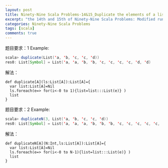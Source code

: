 ```yaml
---
layout: post
title: Ninety-Nine Scala Problems-14&15_Duplicate the elements of a list
excerpt: "the 14th and 15th of Ninety-Nine Scala Problems: Modified run-length encoding. scala-99题的第14、15道"
categories: Ninety-Nine Scala Problems
tags: [scala]
comments: true
---
```


题目要求：1
Example:

```scala
scala> duplicate(List('a, 'b, 'c, 'c, 'd))
res0: List[Symbol] = List('a, 'a, 'b, 'b, 'c, 'c, 'c, 'c, 'd, 'd)
```

解法：

```
def duplicate[A](ls:List[A]):List[A]={
  var list:List[A]=Nil
  ls.foreach(e=> for(i<-0 to 1){list=list:::List(e)} )
  list
}
```


题目要求：2
Example:

```scala
scala> duplicateN(3, List('a, 'b, 'c, 'c, 'd))
res0: List[Symbol] = List('a, 'a, 'a, 'b, 'b, 'b, 'c, 'c, 'c, 'c, 'c, 'c, 'd, 'd, 'd)
```

解法：

```
def duplicateN[A](N:Int,ls:List[A]):List[A]={
  var list:List[A]=Nil
  ls.foreach(e=> for(i<-0 to N-1){list=list:::List(e)} )
  list
}
```

